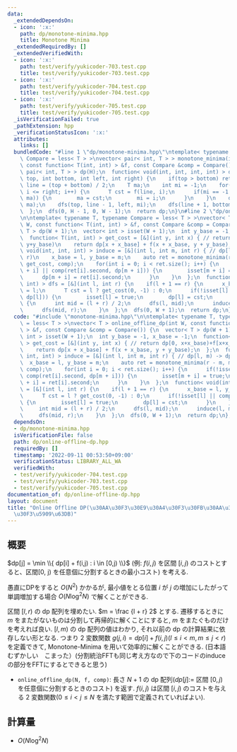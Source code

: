 ```yaml
---
data:
  _extendedDependsOn:
  - icon: ':x:'
    path: dp/monotone-minima.hpp
    title: Monotone Minima
  _extendedRequiredBy: []
  _extendedVerifiedWith:
  - icon: ':x:'
    path: test/verify/yukicoder-703.test.cpp
    title: test/verify/yukicoder-703.test.cpp
  - icon: ':x:'
    path: test/verify/yukicoder-704.test.cpp
    title: test/verify/yukicoder-704.test.cpp
  - icon: ':x:'
    path: test/verify/yukicoder-705.test.cpp
    title: test/verify/yukicoder-705.test.cpp
  _isVerificationFailed: true
  _pathExtension: hpp
  _verificationStatusIcon: ':x:'
  attributes:
    links: []
  bundledCode: "#line 1 \"dp/monotone-minima.hpp\"\ntemplate< typename T, typename\
    \ Compare = less< T > >\nvector< pair< int, T > > monotone_minima(int H, int W,\
    \ const function< T(int, int) > &f, const Compare &comp = Compare()) {\n  vector<\
    \ pair< int, T > > dp(H);\n  function< void(int, int, int, int) > dfs = [&](int\
    \ top, int bottom, int left, int right) {\n    if(top > bottom) return;\n    int\
    \ line = (top + bottom) / 2;\n    T ma;\n    int mi = -1;\n    for(int i = left;\
    \ i <= right; i++) {\n      T cst = f(line, i);\n      if(mi == -1 || comp(cst,\
    \ ma)) {\n        ma = cst;\n        mi = i;\n      }\n    }\n    dp[line] = make_pair(mi,\
    \ ma);\n    dfs(top, line - 1, left, mi);\n    dfs(line + 1, bottom, mi, right);\n\
    \  };\n  dfs(0, H - 1, 0, W - 1);\n  return dp;\n}\n#line 2 \"dp/online-offline-dp.hpp\"\
    \n\ntemplate< typename T, typename Compare = less< T > >\nvector< T > online_offline_dp(int\
    \ W, const function< T(int, int) > &f, const Compare &comp = Compare()) {\n  vector<\
    \ T > dp(W + 1);\n  vector< int > isset(W + 1);\n  int y_base = -1, x_base = -1;\n\
    \  function< T(int, int) > get_cost = [&](int y, int x) { // return dp[0, x+x_base)+f[x+x_base,\
    \ y+y_base)\n    return dp[x + x_base] + f(x + x_base, y + y_base);\n  };\n  function<\
    \ void(int, int, int) > induce = [&](int l, int m, int r) { // dp[l, m) -> dp[m,\
    \ r)\n    x_base = l, y_base = m;\n    auto ret = monotone_minima(r - m, m - l,\
    \ get_cost, comp);\n    for(int i = 0; i < ret.size(); i++) {\n      if(!isset[m\
    \ + i] || comp(ret[i].second, dp[m + i])) {\n        isset[m + i] = true;\n  \
    \      dp[m + i] = ret[i].second;\n      }\n    }\n  };\n  function< void(int,\
    \ int) > dfs = [&](int l, int r) {\n    if(l + 1 == r) {\n      x_base = l, y_base\
    \ = l;\n      T cst = l ? get_cost(0, -1) : 0;\n      if(!isset[l] || comp(cst,\
    \ dp[l])) {\n        isset[l] = true;\n        dp[l] = cst;\n      }\n    } else\
    \ {\n      int mid = (l + r) / 2;\n      dfs(l, mid);\n      induce(l, mid, r);\n\
    \      dfs(mid, r);\n    }\n  };\n  dfs(0, W + 1);\n  return dp;\n};\n"
  code: "#include \"monotone-minima.hpp\"\n\ntemplate< typename T, typename Compare\
    \ = less< T > >\nvector< T > online_offline_dp(int W, const function< T(int, int)\
    \ > &f, const Compare &comp = Compare()) {\n  vector< T > dp(W + 1);\n  vector<\
    \ int > isset(W + 1);\n  int y_base = -1, x_base = -1;\n  function< T(int, int)\
    \ > get_cost = [&](int y, int x) { // return dp[0, x+x_base)+f[x+x_base, y+y_base)\n\
    \    return dp[x + x_base] + f(x + x_base, y + y_base);\n  };\n  function< void(int,\
    \ int, int) > induce = [&](int l, int m, int r) { // dp[l, m) -> dp[m, r)\n  \
    \  x_base = l, y_base = m;\n    auto ret = monotone_minima(r - m, m - l, get_cost,\
    \ comp);\n    for(int i = 0; i < ret.size(); i++) {\n      if(!isset[m + i] ||\
    \ comp(ret[i].second, dp[m + i])) {\n        isset[m + i] = true;\n        dp[m\
    \ + i] = ret[i].second;\n      }\n    }\n  };\n  function< void(int, int) > dfs\
    \ = [&](int l, int r) {\n    if(l + 1 == r) {\n      x_base = l, y_base = l;\n\
    \      T cst = l ? get_cost(0, -1) : 0;\n      if(!isset[l] || comp(cst, dp[l]))\
    \ {\n        isset[l] = true;\n        dp[l] = cst;\n      }\n    } else {\n \
    \     int mid = (l + r) / 2;\n      dfs(l, mid);\n      induce(l, mid, r);\n \
    \     dfs(mid, r);\n    }\n  };\n  dfs(0, W + 1);\n  return dp;\n};\n"
  dependsOn:
  - dp/monotone-minima.hpp
  isVerificationFile: false
  path: dp/online-offline-dp.hpp
  requiredBy: []
  timestamp: '2022-09-11 00:53:50+09:00'
  verificationStatus: LIBRARY_ALL_WA
  verifiedWith:
  - test/verify/yukicoder-704.test.cpp
  - test/verify/yukicoder-703.test.cpp
  - test/verify/yukicoder-705.test.cpp
documentation_of: dp/online-offline-dp.hpp
layout: document
title: "Online Offline DP(\u30AA\u30F3\u30E9\u30A4\u30F3\u30FB\u30AA\u30D5\u30E9\u30A4\
  \u30F3\u5909\u63DB)"
---
```


## 概要

$dp[j] = \min \\{ dp[i] + f(i,j) : i \in [0,j) \\}$ (例: $f(i,j)$ を区間 $[i,j)$ のコストとすると、区間[0, j) を任意個に分割するときの最小コスト) を考える.

愚直にDPをすると $O(N^2)$ かかるが, 最小値をとる位置 $i$ が $j$ の増加にしたがって単調増加する場合 $O(N \log^2 N)$ で解くことができる.

区間 $[l, r)$ の dp 配列を埋めたい. $m = \frac {l + r} 2$ とする.
遷移するときに $m$ をまたがないものは分割して再帰的に解くことにすると, $m$ をまたぐものだけを考えれば良い. $[l, m)$ の dp 配列の値はわかり, それ以前の dp の計算結果に依存しない形となる. つまり $2$ 変数関数 $g(j, i) = dp[i] + f(i, j) (l \le i \lt m, m \leq j \lt r)$ を定義できて, Monotone-Minima を用いて効率的に解くことができる. (日本語むずかしい　こまった）(分割統治FFTも同じ考え方なので下のコードのinduceの部分をFFTにするとできると思う)


* `online_offline_dp(N, f, comp)`: 長さ $N + 1$ の dp 配列($dp[j]:=$ 区間 $[0, j)$ を任意個に分割するときのコスト) を返す. $f(i, j)$ は区間 $[i, j)$ のコストを与える $2$ 変数関数($0 \leq i \lt j \leq N$ を満たす範囲で定義されていればよい).

## 計算量

* $O(N \log^2 N)$
